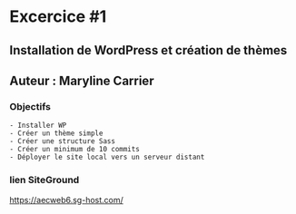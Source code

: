 # Excercice #1 

## Installation de WordPress et création de thèmes
## Auteur : Maryline Carrier 
### Objectifs 
    - Installer WP 
    - Créer un thème simple 
    - Créer une structure Sass
    - Créer un minimum de 10 commits 
    - Déployer le site local vers un serveur distant 

### lien SiteGround 

https://aecweb6.sg-host.com/



